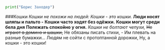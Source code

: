 ```python
print("Борис Заходер")
```
###Кошки
*Кошки не похожи на людей:*
_Кошки - это кошки._
**Люди носят шляпы и пальто -** 
__Кошки часто ходят без одёжки.__
**Кошки могут среди бела дня**
__Полежать спокойно у огня.__
*Кошки не болтают чепухи,*
~~Не играют в домино и шашки,~~
Не обязаны писать стихи, - 
Им плевать на разные бумажки...
Людям не сойти с протоптанной дорожки,
Ну, а кошки - это кошки!
